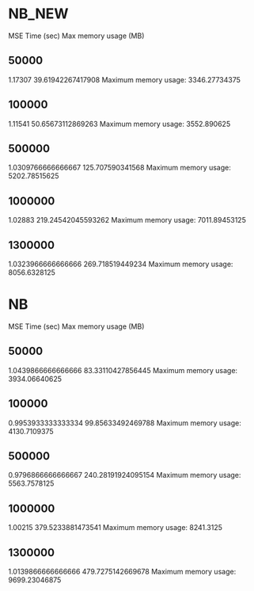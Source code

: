 # NB_NEW

MSE Time (sec) Max memory usage (MB)

## 50000

1.17307   39.61942267417908   Maximum memory usage: 3346.27734375

## 100000

1.11541   50.65673112869263 Maximum memory usage: 3552.890625

## 500000

1.0309766666666667 125.707590341568 Maximum memory usage: 5202.78515625

## 1000000

1.02883 219.24542045593262 Maximum memory usage: 7011.89453125

## 1300000

1.0323966666666666  269.718519449234 Maximum memory usage: 8056.6328125

# NB

MSE Time (sec) Max memory usage (MB)

## 50000

1.0439866666666666  83.33110427856445   Maximum memory usage: 3934.06640625

## 100000

0.9953933333333334   99.85633492469788 Maximum memory usage: 4130.7109375

## 500000

0.9796866666666667 240.28191924095154 Maximum memory usage: 5563.7578125

## 1000000

1.00215 379.5233881473541 Maximum memory usage: 8241.3125

## 1300000

1.0139866666666666  479.7275142669678 Maximum memory usage: 9699.23046875
